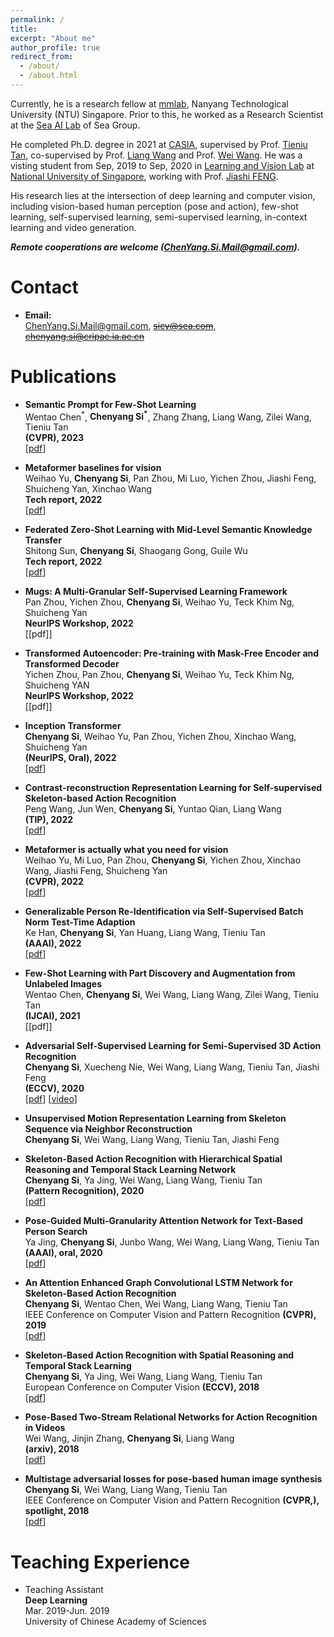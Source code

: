 ```yaml
---
permalink: /
title: 
excerpt: "About me"
author_profile: true
redirect_from: 
  - /about/
  - /about.html
---
```


Currently, he is a research fellow at [mmlab](https://www.mmlab-ntu.com/index.html), Nanyang Technological University (NTU) Singapore. Prior to this, he worked as a Research Scientist at the [Sea AI Lab](https://sail.sea.com/) of Sea Group.


<!-- Before that, he was a Research Scientist in [Sea AI Lab](https://sail.sea.com/) of Sea group.  -->


<!-- Before that,  -->
He completed Ph.D. degree in 2021 at [CASIA](http://english.ia.cas.cn/), supervised by Prof. [Tieniu Tan](http://cripac.ia.ac.cn/en/EN/column/item80.shtml), co-supervised by Prof. [Liang Wang](http://cripac.ia.ac.cn/en/EN/column/item125.shtml) and Prof. [Wei Wang](http://cripac.ia.ac.cn/en/EN/column/item118.shtml). He was a visting student from Sep, 2019 to Sep, 2020 in [Learning and Vision Lab](http://www.lv-nus.org/) at [National University of Singapore](http://www.nus.edu.sg/), working with  Prof. [Jiashi FENG](https://sites.google.com/site/jshfeng/home?authuser=0). 
<!-- I was a Research Scientist in Sea AI Lab of Sea group (2021-2022). -->
<!-- Before that, I received my bachelor's degree from Zhengzhou University.  -->
<!-- My research interests include computer vision and machine learning. -->


His research lies at the intersection of deep learning and computer vision, including vision-based human perception (pose and action), few-shot learning, self-supervised learning, semi-supervised learning, in-context learning and video generation.

<!-- He has focused on vision-based human perception that aims to design       algorithms to understand and analyze human pose and action. He is also dedicated to network architecture and visual learning with limited labels, including few-shot learning, self-supervised learning and semi-supervised learning.  -->


***Remote cooperations are welcome (ChenYang.Si.Mail@gmail.com).***
  

# Contact

   * **Email:** <br /> ChenYang.Si.Mail@gmail.com, ~~sicy@sea.com~~, ~~chenyang.si@cripac.ia.ac.cn~~

<!--    * **Address:** <br /> <cite>No.95, Zhongguancun East Road,<br /> Haidian District,<br /> Beijing, P.R.China<br /> 100190</cite> -->
   



<!-- # News@2022
   * One paper is accepted by NeurIPS 2022.
   
   * One paper is accepted by TIP.
   
   * One paper is accepted by CVPR 2022.
   
   * One paper is accepted by AAAI 2022. -->
   
<!--    * One paper is accepted by IJCAI 2021.
   
   * One paper is accepted by ECCV 2020.
   
   * One paper is accepted by Pattern Recognition Journal. 
   
   * One paper is accepted by AAAI 2020.
    
   * One paper is accepted by CVPR 2019.

   * One paper is accepted by ECCV 2018.

   * One paper is accepted by CVPR 2018. -->



# Publications

* **Semantic Prompt for Few-Shot Learning**<br /> Wentao Chen<sup>\*</sup>, **Chenyang Si<sup>\*</sup>**, Zhang Zhang, Liang Wang, Zilei Wang, Tieniu Tan<br /> **(CVPR), 2023**<br /> [[pdf](https://arxiv.org/pdf/2303.14123.pdf)] 


* **Metaformer baselines for vision**<br /> Weihao Yu, **Chenyang Si**, Pan Zhou, Mi Luo, Yichen Zhou, Jiashi Feng, Shuicheng Yan, Xinchao Wang<br /> **Tech report, 2022**<br /> [[pdf](https://arxiv.org/pdf/2210.13452.pdf)] 

* **Federated Zero-Shot Learning with Mid-Level Semantic Knowledge Transfer**<br /> Shitong Sun, **Chenyang Si**, Shaogang Gong, Guile Wu<br /> **Tech report, 2022**<br /> [[pdf](https://arxiv.org/pdf/2208.13465.pdf)] 

* **Mugs: A Multi-Granular Self-Supervised Learning Framework**<br /> Pan Zhou, Yichen Zhou, **Chenyang Si**, Weihao Yu, Teck Khim Ng, Shuicheng Yan<br /> **NeurIPS Workshop, 2022**<br /> [[pdf]] 

* **Transformed Autoencoder: Pre-training with Mask-Free Encoder and Transformed Decoder**<br /> Yichen Zhou, Pan Zhou, **Chenyang Si**, Weihao Yu, Teck Khim Ng, Shuicheng YAN<br /> **NeurIPS Workshop, 2022**<br /> [[pdf]] 

* **Inception Transformer**<br /> **Chenyang Si**, Weihao Yu, Pan Zhou, Yichen Zhou, Xinchao Wang, Shuicheng Yan<br /> **(NeurIPS, Oral), 2022**<br /> [[pdf](https://arxiv.org/pdf/2205.12956.pdf)] 

* **Contrast-reconstruction Representation Learning for Self-supervised Skeleton-based Action Recognition**<br /> Peng Wang, Jun Wen, **Chenyang Si**, Yuntao Qian, Liang Wang<br /> **(TIP), 2022**<br /> [[pdf](https://arxiv.org/pdf/2111.11051.pdf)] 

* **Metaformer is actually what you need for vision**<br /> Weihao Yu, Mi Luo, Pan Zhou, **Chenyang Si**, Yichen Zhou, Xinchao Wang, Jiashi Feng, Shuicheng Yan<br /> **(CVPR), 2022**<br /> [[pdf](https://arxiv.org/pdf/2111.11418.pdf)] 

* **Generalizable Person Re-Identification via Self-Supervised Batch Norm Test-Time Adaption**<br /> Ke Han, **Chenyang Si**, Yan Huang, Liang Wang, Tieniu Tan<br /> **(AAAI), 2022**<br /> [[pdf](https://arxiv.org/pdf/2105.11874.pdf)] 

* **Few-Shot Learning with Part Discovery and Augmentation from Unlabeled Images**<br /> Wentao Chen, **Chenyang Si**, Wei Wang, Liang Wang, Zilei Wang, Tieniu Tan<br /> **(IJCAI), 2021**<br /> [[pdf]] 

* **Adversarial Self-Supervised Learning for Semi-Supervised 3D Action Recognition**<br /> **Chenyang Si**, Xuecheng Nie, Wei Wang, Liang Wang, Tieniu Tan, Jiashi Feng<br /> **(ECCV), 2020**<br /> [[pdf](https://arxiv.org/pdf/2007.05934.pdf)] [[video](https://www.youtube.com/watch?v=2YXIYf5yRe0)]

* **Unsupervised Motion Representation Learning from Skeleton Sequence via Neighbor Reconstruction**<br /> **Chenyang Si**, Wei Wang, Liang Wang, Tieniu Tan, Jiashi Feng<br /> 

* **Skeleton-Based Action Recognition with Hierarchical Spatial Reasoning and Temporal Stack Learning Network**<br /> **Chenyang Si**, Ya Jing, Wei Wang, Liang Wang, Tieniu Tan<br /> **(Pattern Recognition), 2020**<br /> [[pdf](https://www.sciencedirect.com/science/article/abs/pii/S0031320320303149)]


* **Pose-Guided Multi-Granularity Attention Network for Text-Based Person Search**<br /> Ya Jing, **Chenyang Si**, Junbo Wang, Wei Wang, Liang Wang, Tieniu Tan<br /> **(AAAI), oral, 2020**<br /> [[pdf](https://arxiv.org/pdf/1809.08440.pdf)]
<!-- <br /> ![Image](/images/paper/GALM1.jpg)  -->


* **An Attention Enhanced Graph Convolutional LSTM Network for Skeleton-Based Action Recognition**<br /> **Chenyang Si**, Wentao Chen,  Wei Wang, Liang Wang, Tieniu Tan<br /> IEEE Conference on Computer Vision and Pattern Recognition **(CVPR), 2019**<br /> [[pdf](https://arxiv.org/pdf/1902.09130.pdf)]
<!-- <br /> ![Image](/images/paper/agc-lstm1.png)  -->

* **Skeleton-Based Action Recognition with Spatial Reasoning and Temporal Stack Learning**<br /> **Chenyang Si**, Ya Jing, Wei Wang, Liang Wang, Tieniu Tan<br /> European Conference on Computer Vision **(ECCV), 2018**<br /> [[pdf](http://openaccess.thecvf.com/content_ECCV_2018/papers/Chenyang_Si_Skeleton-Based_Action_Recognition_ECCV_2018_paper.pdf)]
<!-- <br /> ![Image](/images/paper/STR-TSL1.png)  -->

* **Pose-Based Two-Stream Relational Networks for Action Recognition in Videos**<br /> Wei Wang, Jinjin Zhang, **Chenyang Si**, Liang Wang<br /> **(arxiv), 2018**<br /> [[pdf](https://arxiv.org/pdf/1805.08484.pdf)]
<!-- <br /> ![Image](/images/paper/psrn1.png)  -->

* **Multistage adversarial losses for pose-based human image synthesis**<br /> **Chenyang Si**, Wei Wang, Liang Wang, Tieniu Tan<br /> IEEE Conference on Computer Vision and Pattern Recognition **(CVPR,), spotlight, 2018**<br /> [[pdf](http://openaccess.thecvf.com/content_cvpr_2018/papers/Si_Multistage_Adversarial_Losses_CVPR_2018_paper.pdf)]
<!-- <br /> ![Image](/images/paper/MAL1.png)  -->


<!-- # Professional Service

* Conference reviewer: ICCV, CVPR, ECCV, AAAI, 


 -->

# Teaching Experience

* Teaching Assistant<br /> **Deep Learning**<br /> Mar. 2019-Jun. 2019<br /> University of Chinese Academy of Sciences



